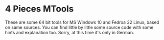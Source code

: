 # 4 Pieces MTools
These are some 64 bit tools for MS Windows 10 and Fedroa 32 Linux, based on same sources. You can find little by little some source code with some hints and explanation too.
Sorry, at this time it's only in German.
